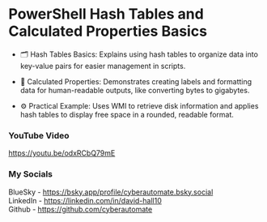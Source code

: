 # PowerShell Hash Tables and Calculated Properties Basics

- 🗂️ Hash Tables Basics: Explains using hash tables to organize data into key-value pairs for easier management in scripts.

- 📐 Calculated Properties: Demonstrates creating labels and formatting data for human-readable outputs, like converting bytes to gigabytes.

- ⚙️ Practical Example: Uses WMI to retrieve disk information and applies hash tables to display free space in a rounded, readable format.

### YouTube Video ###
https://youtu.be/odxRCbQ79mE

### My Socials ###
BlueSky - https://bsky.app/profile/cyberautomate.bsky.social<br/>
LinkedIn - https://linkedin.com/in/david-hall10 <br/>
Github - https://github.com/cyberautomate